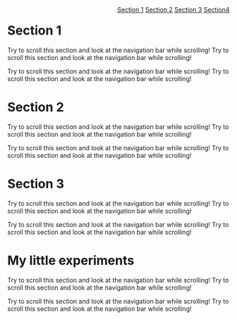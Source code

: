 <html>

<head>
	<meta charset="utf-8">
	<meta name="viewport" content="width=device-width, initial-scale=1, shrink-to-fit=no">
	<title>
		Homepage
	</title>
	
  <link rel="stylesheet" href="https://maxcdn.bootstrapcdn.com/bootstrap/4.4.1/css/bootstrap.min.css" integrity="sha384-9aIt2nRpC12Uk9gS9baDl411NQApFmC26EwAOH8WgZl5MYYxFfc+NcPb1dKGj7Sk" crossorigin="anonymous">

  <script src="https://code.jquery.com/jquery-3.5.1.slim.min.js" integrity="sha384-DfXdz2htPH0lsSSs5nCTpuj/zy4C+OGpamoFVy38MVBnE+IbbVYUew+OrCXaRkfj" crossorigin="anonymous"></script>
  <script src="https://cdn.jsdelivr.net/npm/popper.js@1.16.0/dist/umd/popper.min.js" integrity="sha384-Q6E9RHvbIyZFJoft+2mJbHaEWldlvI9IOYy5n3zV9zzTtmI3UksdQRVvoxMfooAo" crossorigin="anonymous"></script>
  <script src="https://stackpath.bootstrapcdn.com/bootstrap/4.5.0/js/bootstrap.min.js" integrity="sha384-OgVRvuATP1z7JjHLkuOU7Xw704+h835Lr+6QL9UvYjZE3Ipu6Tp75j7Bh/kR0JKI" crossorigin="anonymous"></script>

  <style type="text/css">
    body {
      position: relative;
    }
    nav.navbar {
      float: right;
    }
  </style>
</head>

<body data-spy="scroll" data-target="#rightsidenav" data-offset="0">

<nav id="rightsidenav" class="navbar bg-transparent flex-column" role="navigation">  
  <nav class="nav nav-pills flex-column">
      <a class="nav-link" href="#section1">Section 1</a>
      <a class="nav-link" href="#section2">Section 2</a>
      <a class="nav-link" href="#section3">Section 3</a>
      <a class="nav-link" href="#section4">Section4</a>
  </nav>
</nav>


  <div class="bg-success">
    <h1 id="section1">Section 1</h1>
    <p>Try to scroll this section and look at the navigation bar while scrolling! Try to scroll this section and look at the navigation bar while scrolling!</p>
    <p>Try to scroll this section and look at the navigation bar while scrolling! Try to scroll this section and look at the navigation bar while scrolling!</p>
  </div>
  <div class="bg-warning">
    <h1 id="section2">Section 2</h1>
    <p>Try to scroll this section and look at the navigation bar while scrolling! Try to scroll this section and look at the navigation bar while scrolling!</p>
    <p>Try to scroll this section and look at the navigation bar while scrolling! Try to scroll this section and look at the navigation bar while scrolling!</p>
  </div>
  <div class="bg-success">
    <h1 id="section3">Section 3</h1>
    <p>Try to scroll this section and look at the navigation bar while scrolling! Try to scroll this section and look at the navigation bar while scrolling!</p>
    <p>Try to scroll this section and look at the navigation bar while scrolling! Try to scroll this section and look at the navigation bar while scrolling!</p>
  </div>
  <div class="bg-secondary">
    <h1 id="section4">My little experiments</h1>
    <p>Try to scroll this section and look at the navigation bar while scrolling! Try to scroll this section and look at the navigation bar while scrolling!</p>
    <p>Try to scroll this section and look at the navigation bar while scrolling! Try to scroll this section and look at the navigation bar while scrolling!</p>
  </div>

<!-- <div id="section41" class="container-fluid bg-danger" style="padding-top:70px;padding-bottom:70px">
  <h1>Section 4 Submenu 1</h1>
  <p>Try to scroll this section and look at the navigation bar while scrolling! Try to scroll this section and look at the navigation bar while scrolling!</p>
  <p>Try to scroll this section and look at the navigation bar while scrolling! Try to scroll this section and look at the navigation bar while scrolling!</p>
</div>
<div id="section42" class="container-fluid bg-info" style="padding-top:70px;padding-bottom:70px">
  <h1>Section 4 Submenu 2</h1>
  <p>Try to scroll this section and look at the navigation bar while scrolling! Try to scroll this section and look at the navigation bar while scrolling!</p>
  <p>Try to scroll this section and look at the navigation bar while scrolling! Try to scroll this section and look at the navigation bar while scrolling!</p> 
</div>-->


<!-- <li class="nav-item dropdown">
      <a class="nav-link dropdown-toggle" href="#" id="navbardrop" data-toggle="dropdown">
        Section 4
      </a>
      <div class="dropdown-menu">
        <a class="dropdown-item" href="#section41">Link 1</a>
        <a class="dropdown-item" href="#section42">Link 2</a>
      </div> 
    </li>-->

<!-- Adding JS -->
<!-- <script src="https://code.jquery.com/jquery-3.5.1.slim.min.js" integrity="sha384-DfXdz2htPH0lsSSs5nCTpuj/zy4C+OGpamoFVy38MVBnE+IbbVYUew+OrCXaRkfj" crossorigin="anonymous"></script>
<script src="https://cdn.jsdelivr.net/npm/popper.js@1.16.0/dist/umd/popper.min.js" integrity="sha384-Q6E9RHvbIyZFJoft+2mJbHaEWldlvI9IOYy5n3zV9zzTtmI3UksdQRVvoxMfooAo" crossorigin="anonymous"></script>
<script src="https://stackpath.bootstrapcdn.com/bootstrap/4.5.0/js/bootstrap.min.js" integrity="sha384-OgVRvuATP1z7JjHLkuOU7Xw704+h835Lr+6QL9UvYjZE3Ipu6Tp75j7Bh/kR0JKI" crossorigin="anonymous"></script> -->

</body>
</html>
